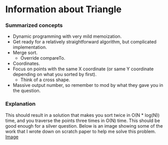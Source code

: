# Information about Triangle
### Summarized concepts
  - Dynamic programming with very mild memoization.
  - Get ready for a relatively straightforward algorithm, but complicated implementation.
  - Merge sort.
    - Override compareTo.
  - Coordinates.
  - Focus on points with the same X coordinate (or same Y coordinate depending on what you sorted by first).
    - Think of a cross shape.
  - Massive output number, so remember to mod by what they gave you in the question.

### Explanation
This should result in a solution that makes you sort twice in O(N * log(N)) time, and you traverse the points three times in O(N) time. This should be good enough for a silver question. Below is an image showing some of the work that I wrote down on scratch paper to help me solve this problem.  
[Image](https://github.com/TurtleCamera/USACO-TurtleCamera/blob/main/CSE%20199%20Workspace/images/Triangle.jpg) 
